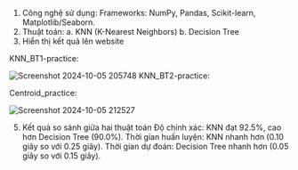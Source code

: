 1. Công nghệ sử dụng:
Frameworks:
NumPy, Pandas, Scikit-learn, Matplotlib/Seaborn.
2. Thuật toán:
a. KNN (K-Nearest Neighbors)
b. Decision Tree
3. Hiển thị kết quả lên website

KNN_BT1-practice:

![Screenshot 2024-10-05 205748](https://github.com/user-attachments/assets/64785019-2dfb-4c1d-8e8d-a94fca789685)
KNN_BT2-practice:

Centroid_practice:

![Screenshot 2024-10-05 212527](https://github.com/user-attachments/assets/c1ef81a3-bc64-4180-9d12-5451afe1c1e7)

5. Kết quả so sánh giữa hai thuật toán
Độ chính xác: KNN đạt 92.5%, cao hơn Decision Tree (90.0%).
Thời gian huấn luyện: KNN nhanh hơn (0.10 giây so với 0.25 giây).
Thời gian dự đoán: Decision Tree nhanh hơn (0.05 giây so với 0.15 giây).
